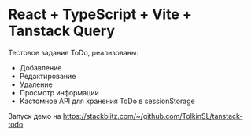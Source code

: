 # React + TypeScript + Vite + Tanstack Query

Тестовое задание ToDo, реализованы:

- Добавление
- Редактирование
- Удаление
- Просмотр информации
- Кастомное API для хранения ToDo в sessionStorage

Запуск демо на https://stackblitz.com/~/github.com/TolkinSL/tanstack-todo
